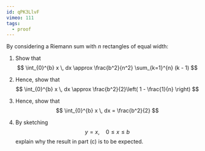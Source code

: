 ```yaml
---
id: qPK3LlvF
vimeo: 111
tags:
  - proof
---
```


By considering a Riemann sum with $n$ rectangles of equal width:

 1. Show that
    $$
    \int_{0}^{b} x \, dx \approx \frac{b^2}{n^2} \sum_{k=1}^{n} (k - 1)
    $$

 1. Hence, show that
    $$
    \int_{0}^{b} x \, dx \approx \frac{b^2}{2}\left( 1 - \frac{1}{n} \right)
    $$

 1. Hence, show that
    $$
    \int_{0}^{b} x \, dx = \frac{b^2}{2}
    $$

 1. By sketching
    $$
    y = x, \quad 0 \leq x \leq b
    $$
    explain why the result in part (c) is to be expected.
